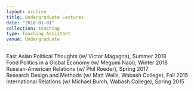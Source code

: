 ```yaml
---
layout: archive
title: Undergraduate Lectures
date: "2018-01-01"
collection: teaching
type: Teaching Assistant
venue: Undergraduate
---
```


East Asian Political Thoughts (w/ Victor Magagna), Summer 2018  
Food Politics in a Global Economy (w/ Megumi Naoi), Winter 2018  
Russian-American Relations (w/ Phil Roeder), Spring 2017  
Research Design and Methods (w/ Matt Wells, Wabash College), Fall 2015  
International Relations (w/ Michael Burch, Wabash College), Spring 2015  


